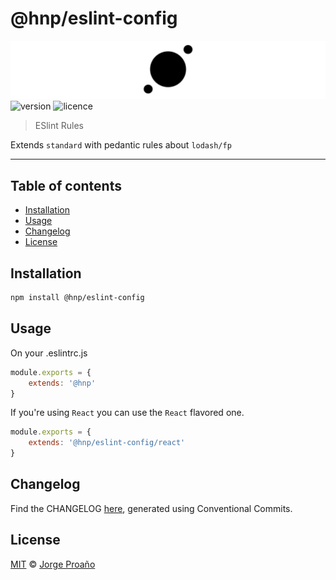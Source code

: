 # @hnp/eslint-config

![hero](hero.png)
![version](https://img.shields.io/npm/v/@hnp/eslint-config.svg)
![licence](https://img.shields.io/npm/l/@hnp/eslint-config.svg)

> ESlint Rules

Extends `standard` with pedantic rules about `lodash/fp`

---

## Table of contents

-   [Installation](#installation)
-   [Usage](#usage)
-   [Changelog](#changelog)
-   [License](#license)

## Installation

```sh
npm install @hnp/eslint-config
```

## Usage

On your .eslintrc.js

```javascript
module.exports = {
    extends: '@hnp'
}
```

If you're using `React` you can use the `React` flavored one.

```javascript
module.exports = {
    extends: '@hnp/eslint-config/react'
}
```

## Changelog

Find the CHANGELOG [here](CHANGELOG.md), generated using Conventional Commits.

## License

[MIT](LICENSE) © [Jorge Proaño](https://www.hidden-node-problem.com)
